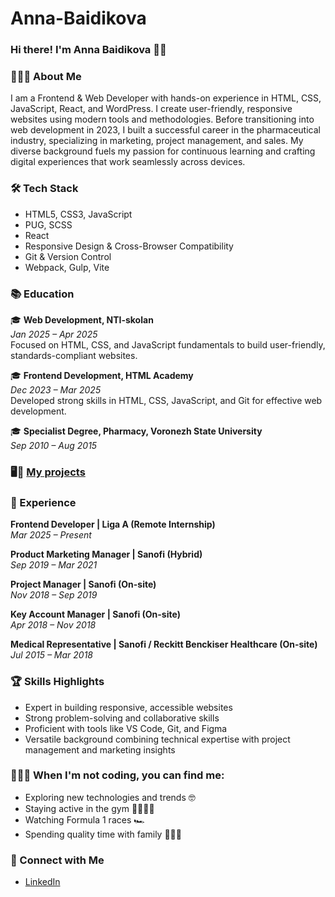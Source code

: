 # Anna-Baidikova

### Hi there! I'm Anna Baidikova 👋🏻 

### 👩🏼‍💻 About Me  
I am a Frontend & Web Developer with hands-on experience in HTML, CSS, JavaScript, React, and WordPress. I create user-friendly, responsive websites using modern tools and methodologies. Before transitioning into web development in 2023, I built a successful career in the pharmaceutical industry, specializing in marketing, project management, and sales. My diverse background fuels my passion for continuous learning and crafting digital experiences that work seamlessly across devices.

### 🛠 Tech Stack
 
- HTML5, CSS3, JavaScript
- PUG, SCSS   
- React
- Responsive Design & Cross-Browser Compatibility
- Git & Version Control
- Webpack, Gulp, Vite   


### 📚 Education  
🎓 **Web Development, NTI-skolan**  
*Jan 2025 – Apr 2025*  
Focused on HTML, CSS, and JavaScript fundamentals to build user-friendly, standards-compliant websites.

🎓 **Frontend Development, HTML Academy**  
*Dec 2023 – Mar 2025*  
Developed strong skills in HTML, CSS, JavaScript, and Git for effective web development.

🎓 **Specialist Degree, Pharmacy, Voronezh State University**  
*Sep 2010 – Aug 2015*  

### 🖥️📱 [My projects](https://github.com/stars/AnnetDev/lists/my-stack)

### 💼 Experience

**Frontend Developer | Liga A (Remote Internship)**  
*Mar 2025 – Present*

**Product Marketing Manager | Sanofi (Hybrid)**  
*Sep 2019 – Mar 2021*  

**Project Manager | Sanofi (On-site)**  
*Nov 2018 – Sep 2019*  

**Key Account Manager | Sanofi (On-site)**  
*Apr 2018 – Nov 2018* 

**Medical Representative | Sanofi / Reckitt Benckiser Healthcare (On-site)**  
*Jul 2015 – Mar 2018* 

### 🏆 Skills Highlights  
- Expert in building responsive, accessible websites  
- Strong problem-solving and collaborative skills  
- Proficient with tools like VS Code, Git, and Figma  
- Versatile background combining technical expertise with project management and marketing insights

### 🙋🏼‍♀️ When I'm not coding, you can find me:  
- Exploring new technologies and trends 🤓
- Staying active in the gym 🏃🏼‍♀️‍➡️
- Watching Formula 1 races  🏎️
- Spending quality time with family 🧑‍🧑‍🧒


### 🤝 Connect with Me  
- [LinkedIn](https://www.linkedin.com/in/anna-baidikova)
 
  

